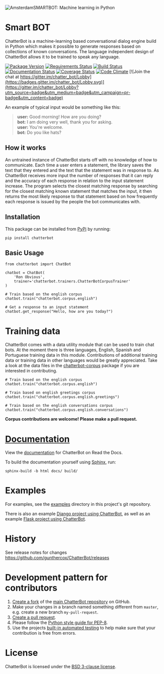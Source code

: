 ![AmsterdamSMARTBOT: Machine learning in Python](https://imgur.com/xtQ2doK)

# Smart BOT

ChatterBot is a machine-learning based conversational dialog engine build in
Python which makes it possible to generate responses based on collections of
known conversations. The language independent design of ChatterBot allows it
to be trained to speak any language.

[![Package Version](https://img.shields.io/pypi/v/chatterbot.svg)](https://pypi.python.org/pypi/chatterbot/)
[![Requirements Status](https://requires.io/github/gunthercox/ChatterBot/requirements.svg?branch=master)](https://requires.io/github/gunthercox/ChatterBot/requirements/?branch=master)
[![Build Status](https://travis-ci.org/gunthercox/ChatterBot.svg?branch=master)](https://travis-ci.org/gunthercox/ChatterBot)
[![Documentation Status](https://readthedocs.org/projects/chatterbot/badge/?version=stable)](http://chatterbot.readthedocs.io/en/stable/?badge=stable)
[![Coverage Status](https://img.shields.io/coveralls/gunthercox/ChatterBot.svg)](https://coveralls.io/r/gunthercox/ChatterBot)
[![Code Climate](https://codeclimate.com/github/gunthercox/ChatterBot/badges/gpa.svg)](https://codeclimate.com/github/gunthercox/ChatterBot)
[![Join the chat at https://gitter.im/chatter_bot/Lobby](https://badges.gitter.im/chatter_bot/Lobby.svg)](https://gitter.im/chatter_bot/Lobby?utm_source=badge&utm_medium=badge&utm_campaign=pr-badge&utm_content=badge)

An example of typical input would be something like this:

> **user:** Good morning! How are you doing?  
> **bot:**  I am doing very well, thank you for asking.  
> **user:** You're welcome.  
> **bot:** Do you like hats?  

## How it works

An untrained instance of ChatterBot starts off with no knowledge of how to communicate. Each time a user enters a statement, the library saves the text that they entered and the text that the statement was in response to. As ChatterBot receives more input the number of responses that it can reply and the accuracy of each response in relation to the input statement increase. The program selects the closest matching response by searching for the closest matching known statement that matches the input, it then returns the most likely response to that statement based on how frequently each response is issued by the people the bot communicates with.

## Installation

This package can be installed from [PyPi](https://pypi.python.org/pypi/ChatterBot) by running:

```
pip install chatterbot
```

## Basic Usage

```
from chatterbot import ChatBot

chatbot = ChatBot(
    'Ron Obvious',
    trainer='chatterbot.trainers.ChatterBotCorpusTrainer'
)

# Train based on the english corpus
chatbot.train("chatterbot.corpus.english")

# Get a response to an input statement
chatbot.get_response("Hello, how are you today?")
```

# Training data

ChatterBot comes with a data utility module that can be used to train chat bots.
At the moment there is three languages, English, Spanish and Portuguese training data in this module. Contributions
of additional training data or training data in other languages would be greatly
appreciated. Take a look at the data files in the
[chatterbot-corpus](https://github.com/gunthercox/chatterbot-corpus)
package if you are interested in contributing.

```
# Train based on the english corpus
chatbot.train("chatterbot.corpus.english")

# Train based on english greetings corpus
chatbot.train("chatterbot.corpus.english.greetings")

# Train based on the english conversations corpus
chatbot.train("chatterbot.corpus.english.conversations")
```

**Corpus contributions are welcome! Please make a pull request.**

# [Documentation](http://chatterbot.readthedocs.io/)

View the [documentation](http://chatterbot.readthedocs.io/)
for ChatterBot on Read the Docs.

To build the documentation yourself using [Sphinx](http://www.sphinx-doc.org/), run:

```
sphinx-build -b html docs/ build/
```

# Examples

For examples, see the [examples](https://github.com/gunthercox/ChatterBot/tree/master/examples)
directory in this project's git repository.

There is also an example [Django project using ChatterBot](https://github.com/gunthercox/ChatterBot/tree/master/examples), as well as an example [Flask project using ChatterBot](https://github.com/chamkank/flask-chatterbot).

# History

See release notes for changes https://github.com/gunthercox/ChatterBot/releases

# Development pattern for contributors

1. [Create a fork](https://help.github.com/articles/fork-a-repo/) of
   the [main ChatterBot repository](https://github.com/gunthercox/ChatterBot) on GitHub.
2. Make your changes in a branch named something different from `master`, e.g. create
   a new branch `my-pull-request`.
3. [Create a pull request](https://help.github.com/articles/creating-a-pull-request/).
4. Please follow the [Python style guide for PEP-8](https://www.python.org/dev/peps/pep-0008/).
5. Use the projects [built-in automated testing](http://chatterbot.readthedocs.io/en/latest/testing.html)
   to help make sure that your contribution is free from errors.

# License

ChatterBot is licensed under the [BSD 3-clause license](https://opensource.org/licenses/BSD-3-Clause).